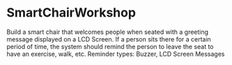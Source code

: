 # SmartChairWorkshop
Build a smart chair that welcomes people when seated with a greeting message displayed on a LCD Screen. If a person sits there for a certain period of time, the system should remind the person to leave the seat to have an exercise, walk, etc. Reminder types: Buzzer, LCD Screen Messages
